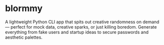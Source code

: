 # blormmy
A lightweight Python CLI app that spits out creative randomness on demand — perfect for mock data, creative sparks, or just killing boredom. Generate everything from fake users and startup ideas to secure passwords and aesthetic palettes.
